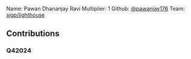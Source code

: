 Name: Pawan Dhananjay Ravi
Multiplier: 1
Github: [@pawanjay176](https://github.com/pawanjay176)
Team: [sigp/lighthouse](https://github.com/sigp/lighthouse/pulls?q=author%3Apawanjay176)

## Contributions
### Q42024
